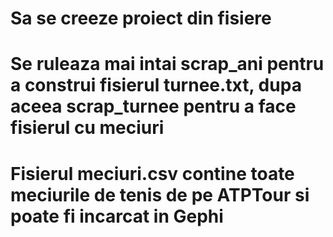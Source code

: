 # Sa se creeze proiect din fisiere
# Se ruleaza mai intai scrap_ani pentru a construi fisierul turnee.txt, dupa aceea scrap_turnee pentru a face fisierul cu meciuri
# Fisierul meciuri.csv contine toate meciurile de tenis de pe ATPTour si poate fi incarcat in Gephi 
